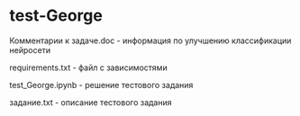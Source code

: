 # test-George

Комментарии к задаче.doc - информация по улучшению классификации нейросети 

requirements.txt - файл с зависимостями

test_George.ipynb - решение тестового задания

задание.txt - описание тестового задания

